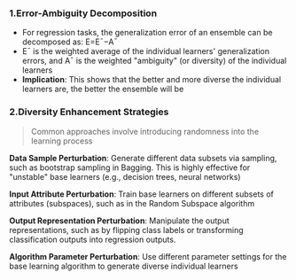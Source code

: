 ### 1.Error-Ambiguity Decomposition

* For regression tasks, the generalization error of an ensemble can be decomposed as: E=Eˉ−Aˉ
* Eˉ is the weighted average of the individual learners' generalization errors, and Aˉ is the weighted "ambiguity" (or diversity) of the individual learners
* **Implication**: This shows that the better and more diverse the individual learners are, the better the ensemble will be

### 2.Diversity Enhancement Strategies

>Common approaches involve introducing randomness into the learning process

**Data Sample Perturbation**: Generate different data subsets via sampling, such as bootstrap sampling in Bagging. This is highly effective for "unstable" base learners (e.g., decision trees, neural networks)

**Input Attribute Perturbation**: Train base learners on different subsets of attributes (subspaces), such as in the Random Subspace algorithm

**Output Representation Perturbation**: Manipulate the output representations, such as by flipping class labels or transforming classification outputs into regression outputs.

**Algorithm Parameter Perturbation**: Use different parameter settings for the base learning algorithm to generate diverse individual learners